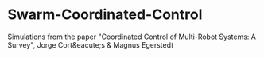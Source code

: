 # Swarm-Coordinated-Control
Simulations from the paper "Coordinated Control of Multi-Robot Systems: A Survey", Jorge Cort&amp;eacute;s &amp; Magnus Egerstedt
